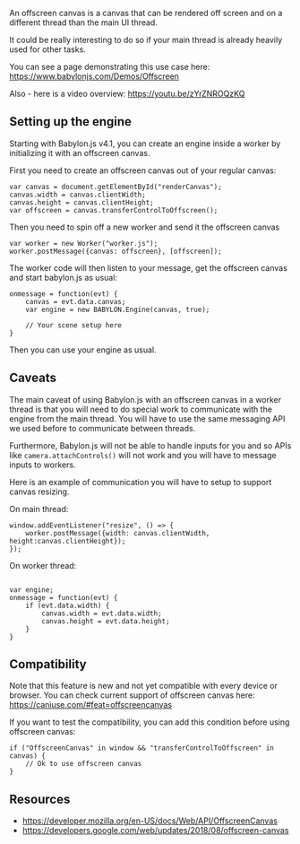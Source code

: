 An offscreen canvas is a canvas that can be rendered off screen and on a different thread than the main UI thread.

It could be really interesting to do so if your main thread is already heavily used for other tasks.

You can see a page demonstrating this use case here: https://www.babylonjs.com/Demos/Offscreen

Also - here is a video overview: https://youtu.be/zYrZNROQzKQ

## Setting up the engine
Starting with Babylon.js v4.1, you can create an engine inside a worker by initializing it with an offscreen canvas.

First you need to create an offscreen canvas out of your regular canvas:
```
var canvas = document.getElementById("renderCanvas");
canvas.width = canvas.clientWidth;
canvas.height = canvas.clientHeight;
var offscreen = canvas.transferControlToOffscreen();
```

Then you need to spin off a new worker and send it the offscreen canvas

```
var worker = new Worker("worker.js"); 
worker.postMessage({canvas: offscreen}, [offscreen]);
```

The worker code will then listen to your message, get the offscreen canvas and start babylon.js as usual:

```
onmessage = function(evt) {
    canvas = evt.data.canvas;
    var engine = new BABYLON.Engine(canvas, true);

    // Your scene setup here
}
```

Then you can use your engine as usual.

## Caveats
The main caveat of using Babylon.js with an offscreen canvas in a worker thread is that you will need to do special work to communicate with the engine from the main thread. You will have to use the same messaging API we used before to communicate between threads.

Furthermore, Babylon.js will not be able to handle inputs for you and so APIs like `camera.attachControls()` will not work and you will have to message inputs to workers.

Here is an example of communication you will have to setup to support canvas resizing.

On main thread:
```
window.addEventListener("resize", () => {
    worker.postMessage({width: canvas.clientWidth, height:canvas.clientHeight});
});
```

On worker thread:
```

var engine;
onmessage = function(evt) {
    if (evt.data.width) {
        canvas.width = evt.data.width;
        canvas.height = evt.data.height;
    }
}
```

## Compatibility

Note that this feature is new and not yet compatible with every device or browser.
You can check current support of offscreen canvas here: https://caniuse.com/#feat=offscreencanvas

If you want to test the compatibility, you can add this condition before using offscreen canvas:
```
if ("OffscreenCanvas" in window && "transferControlToOffscreen" in canvas) { 
    // Ok to use offscreen canvas
}
```

## Resources
- https://developer.mozilla.org/en-US/docs/Web/API/OffscreenCanvas
- https://developers.google.com/web/updates/2018/08/offscreen-canvas
